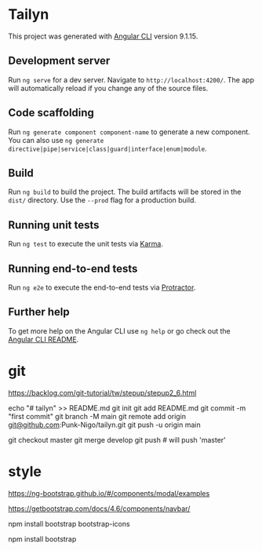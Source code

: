 # Tailyn

This project was generated with [Angular CLI](https://github.com/angular/angular-cli) version 9.1.15.

## Development server

Run `ng serve` for a dev server. Navigate to `http://localhost:4200/`. The app will automatically reload if you change any of the source files.

## Code scaffolding

Run `ng generate component component-name` to generate a new component. You can also use `ng generate directive|pipe|service|class|guard|interface|enum|module`.

## Build

Run `ng build` to build the project. The build artifacts will be stored in the `dist/` directory. Use the `--prod` flag for a production build.

## Running unit tests

Run `ng test` to execute the unit tests via [Karma](https://karma-runner.github.io).

## Running end-to-end tests

Run `ng e2e` to execute the end-to-end tests via [Protractor](http://www.protractortest.org/).

## Further help

To get more help on the Angular CLI use `ng help` or go check out the [Angular CLI README](https://github.com/angular/angular-cli/blob/master/README.md).


# git

https://backlog.com/git-tutorial/tw/stepup/stepup2_6.html

echo "# tailyn" >> README.md
git init
git add README.md
git commit -m "first commit"
git branch -M main
git remote add origin git@github.com:Punk-Nigo/tailyn.git
git push -u origin main


git checkout master
git merge develop
git push             # will push 'master'

# style
https://ng-bootstrap.github.io/#/components/modal/examples

https://getbootstrap.com/docs/4.6/components/navbar/

npm install bootstrap bootstrap-icons

npm install bootstrap